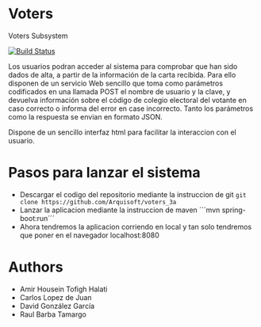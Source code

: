 Voters
======

Voters Subsystem

[![Build Status](https://travis-ci.org/Arquisoft/voters_3a.svg?branch=master)](https://travis-ci.org/Arquisoft/voters_3a)

Los usuarios podran acceder al sistema para comprobar que han sido dados de alta, a partir de la información de la carta recibida. Para ello disponen de un servicio Web sencillo que toma como parámetros codificados en una llamada POST el nombre de usuario y la clave, y devuelva información sobre el código de colegio electoral del votante en caso correcto o informa del error en case incorrecto. Tanto los parámetros como la respuesta se envian en formato JSON.

Dispone de un sencillo interfaz html para facilitar la interaccion con el usuario.

Pasos para lanzar el sistema
=======

* Descargar el codigo del repositorio mediante la instruccion de git ```git clone https://github.com/Arquisoft/voters_3a```
* Lanzar la aplicacion mediante la instruccion de maven ´´´mvn spring-boot:run´´´
* Ahora tendremos la aplicacion corriendo en local y tan solo tendremos que poner en el navegador localhost:8080

Authors
=======
* Amir Housein Tofigh Halati
* Carlos Lopez de Juan
* David González García
* Raul Barba Tamargo







